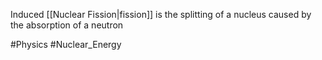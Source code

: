 Induced [[Nuclear Fission|fission]] is the splitting of a nucleus caused by the absorption of a neutron

#Physics #Nuclear_Energy 